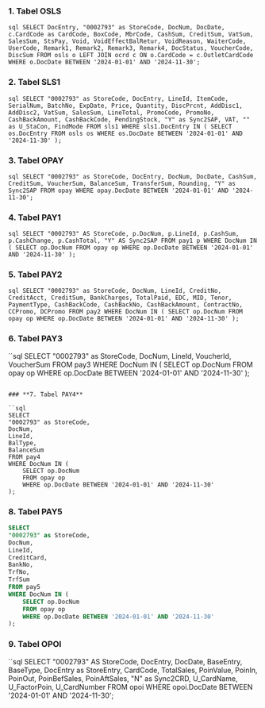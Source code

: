 ### **1. Tabel OSLS**

``sql
SELECT DocEntry,
"0002793" as StoreCode,
DocNum,
DocDate,
c.CardCode as CardCode,
BoxCode, MbrCode,
CashSum, CreditSum, VatSum, SalesSum, StsPay,
Void,
VoidEffectBalRetur,
VoidReason,
WaiterCode,
UserCode,
Remark1, Remark2, Remark3, Remark4,
DocStatus,
VoucherCode, DiscSum
FROM osls o
LEFT JOIN ocrd c ON o.CardCode = c.OutletCardCode
WHERE o.DocDate BETWEEN '2024-01-01' AND '2024-11-30';
``

### **2. Tabel SLS1**

``sql
SELECT "0002793" as StoreCode, DocEntry,
LineId, ItemCode, SerialNum, BatchNo,
ExpDate, Price, Quantity, DiscPrcnt,
AddDisc1, AddDisc2, VatSum, SalesSum,
LineTotal, PromoCode, PromoNo, CashBackAmount,
CashBackCode, PendingStock,
"Y" as Sync2SAP, VAT, "" as U_StaCon, FindMode
FROM sls1
WHERE sls1.DocEntry IN (
    SELECT os.DocEntry
    FROM osls os
    WHERE os.DocDate BETWEEN '2024-01-01' AND '2024-11-30'
);
``

### **3. Tabel OPAY**

``sql
SELECT "0002793" as StoreCode,
DocEntry,
DocNum,
DocDate,
CashSum,
CreditSum,
VoucherSum,
BalanceSum,
TransferSum,
Rounding,
"Y" as Sync2SAP
FROM opay
WHERE opay.DocDate BETWEEN '2024-01-01' AND '2024-11-30';
``

### **4. Tabel PAY1**

``sql
SELECT "0002793" AS StoreCode,
       p.DocNum,
       p.LineId,
       p.CashSum,
       p.CashChange,
       p.CashTotal,
       "Y" AS Sync2SAP
FROM pay1 p
WHERE DocNum IN (
    SELECT op.DocNum
    FROM opay op
    WHERE op.DocDate BETWEEN '2024-01-01' AND '2024-11-30'
);
``

### **5. Tabel PAY2**

``sql
SELECT "0002793" as StoreCode,
DocNum,
LineId,
CreditNo,
CreditAcct,
CreditSum,
BankCharges,
TotalPaid,
EDC,
MID,
Tenor,
PaymentType,
CashBackCode,
CashBackNo,
CashBackAmount,
ContractNo,
CCPromo,
DCPromo
FROM pay2
WHERE DocNum IN (
    SELECT op.DocNum
    FROM opay op
    WHERE op.DocDate BETWEEN '2024-01-01' AND '2024-11-30'
);
``

### **6. Tabel PAY3**

``sql
SELECT
"0002793" as StoreCode,
DocNum,
LineId,
VoucherId,
VoucherSum
FROM pay3
WHERE DocNum IN (
    SELECT op.DocNum
    FROM opay op
    WHERE op.DocDate BETWEEN '2024-01-01' AND '2024-11-30'
);
```

### **7. Tabel PAY4**

``sql
SELECT
"0002793" as StoreCode,
DocNum,
LineId,
BalType,
BalanceSum
FROM pay4
WHERE DocNum IN (
    SELECT op.DocNum
    FROM opay op
    WHERE op.DocDate BETWEEN '2024-01-01' AND '2024-11-30'
);
```

### **8. Tabel PAY5**

```sql
SELECT
"0002793" as StoreCode,
DocNum,
LineId,
CreditCard,
BankNo,
TrfNo,
TrfSum
FROM pay5
WHERE DocNum IN (
    SELECT op.DocNum
    FROM opay op
    WHERE op.DocDate BETWEEN '2024-01-01' AND '2024-11-30'
);
```

### **9. Tabel OPOI**

``sql
SELECT "0002793" AS StoreCode,
DocEntry,
DocDate,
BaseEntry,
BaseType,
DocEntry as StoreEntry,
CardCode,
TotalSales,
PoinValue,
PoinIn,
PoinOut,
PoinBefSales,
PoinAftSales,
"N" as Sync2CRD,
U_CardName,
U_FactorPoin,
U_CardNumber
FROM opoi
WHERE opoi.DocDate  BETWEEN '2024-01-01' AND '2024-11-30';

